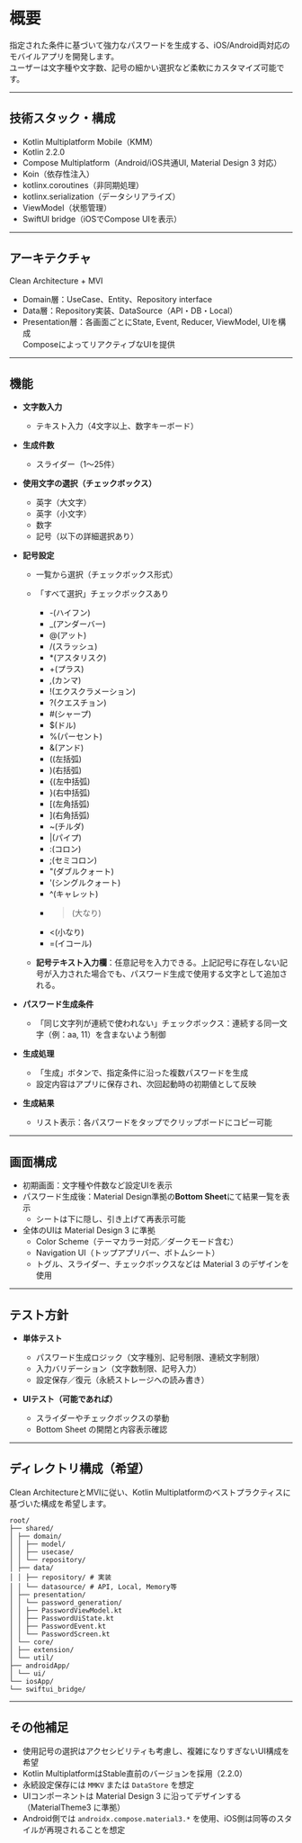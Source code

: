# 概要
指定された条件に基づいて強力なパスワードを生成する、iOS/Android両対応のモバイルアプリを開発します。  
ユーザーは文字種や文字数、記号の細かい選択など柔軟にカスタマイズ可能です。

---

## 技術スタック・構成

- Kotlin Multiplatform Mobile（KMM）
- Kotlin 2.2.0
- Compose Multiplatform（Android/iOS共通UI, Material Design 3 対応）
- Koin（依存性注入）
- kotlinx.coroutines（非同期処理）
- kotlinx.serialization（データシリアライズ）
- ViewModel（状態管理）
- SwiftUI bridge（iOSでCompose UIを表示）

---

## アーキテクチャ

Clean Architecture + MVI
- Domain層：UseCase、Entity、Repository interface
- Data層：Repository実装、DataSource（API・DB・Local）
- Presentation層：各画面ごとにState, Event, Reducer, ViewModel, UIを構成  
  ComposeによってリアクティブなUIを提供

---

## 機能

- **文字数入力**
  - テキスト入力（4文字以上、数字キーボード）

- **生成件数**
  - スライダー（1〜25件）

- **使用文字の選択（チェックボックス）**
  - 英字（大文字）
  - 英字（小文字）
  - 数字
  - 記号（以下の詳細選択あり）

- **記号設定**
  - 一覧から選択（チェックボックス形式）
  - 「すべて選択」チェックボックスあり
    - -(ハイフン)
    - _(アンダーバー)
    - @(アット)
    - /(スラッシュ)
    - *(アスタリスク)
    - +(プラス)
    - ,(カンマ)
    - !(エクスクラメーション)
    - ?(クエスチョン)
    - #(シャープ)
    - $(ドル)
    - %(パーセント)
    - &(アンド)
    - ((左括弧)
    - )(右括弧)
    - {(左中括弧)
    - }(右中括弧)
    - [(左角括弧)
    - ](右角括弧)
    - ~(チルダ)
    - |(パイプ)
    - :(コロン)
    - ;(セミコロン)
    - "(ダブルクォート)
    - '(シングルクォート)
    - ^(キャレット)
    - >(大なり)
    - <(小なり)
    - =(イコール)

  - **記号テキスト入力欄**：任意記号を入力できる。上記記号に存在しない記号が入力された場合でも、パスワード生成で使用する文字として追加される。

- **パスワード生成条件**
  - 「同じ文字列が連続で使われない」チェックボックス：連続する同一文字（例：aa, 11）を含まないよう制御

- **生成処理**
  - 「生成」ボタンで、指定条件に沿った複数パスワードを生成
  - 設定内容はアプリに保存され、次回起動時の初期値として反映

- **生成結果**
  - リスト表示：各パスワードをタップでクリップボードにコピー可能

---

## 画面構成

- 初期画面：文字種や件数など設定UIを表示
- パスワード生成後：Material Design準拠の**Bottom Sheet**にて結果一覧を表示
  - シートは下に隠し、引き上げて再表示可能
- 全体のUIは Material Design 3 に準拠
  - Color Scheme（テーマカラー対応／ダークモード含む）
  - Navigation UI（トップアプリバー、ボトムシート）
  - トグル、スライダー、チェックボックスなどは Material 3 のデザインを使用

---

## テスト方針

- **単体テスト**
  - パスワード生成ロジック（文字種別、記号制限、連続文字制限）
  - 入力バリデーション（文字数制限、記号入力）
  - 設定保存／復元（永続ストレージへの読み書き）

- **UIテスト（可能であれば）**
  - スライダーやチェックボックスの挙動
  - Bottom Sheet の開閉と内容表示確認

---

## ディレクトリ構成（希望）

Clean ArchitectureとMVIに従い、Kotlin Multiplatformのベストプラクティスに基づいた構成を希望します。
  
```
root/
├── shared/
│ ├── domain/
│ │ ├── model/
│ │ ├── usecase/
│ │ └── repository/
│ ├── data/
│ │ ├── repository/ # 実装
│ │ └── datasource/ # API, Local, Memory等
│ ├── presentation/
│ │ └── password_generation/
│ │ ├── PasswordViewModel.kt
│ │ ├── PasswordUiState.kt
│ │ ├── PasswordEvent.kt
│ │ └── PasswordScreen.kt
│ └── core/
│ ├── extension/
│ └── util/
├── androidApp/
│ └── ui/
└── iosApp/
└── swiftui_bridge/
```

---

## その他補足

- 使用記号の選択はアクセシビリティも考慮し、複雑になりすぎないUI構成を希望
- Kotlin MultiplatformはStable直前のバージョンを採用（2.2.0）
- 永続設定保存には `MMKV` または `DataStore` を想定
- UIコンポーネントは Material Design 3 に沿ってデザインする（MaterialTheme3 に準拠）
- Android側では `androidx.compose.material3.*` を使用、iOS側は同等のスタイルが再現されることを想定
